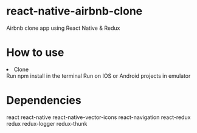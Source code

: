 # react-native-airbnb-clone
 Airbnb clone app using React Native & Redux
 
# How to use
 <li>Clone</li>
 Run npm install in the terminal
 Run on IOS or Android projects in emulator

# Dependencies
 react
 react-native
 react-native-vector-icons
 react-navigation
 react-redux
 redux
 redux-logger
 redux-thunk
